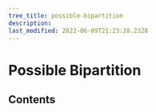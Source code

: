```yaml
---
tree_title: possible-bipartition
description: 
last_modified: 2022-06-09T21:23:28.2328
---
```


# Possible Bipartition

## Contents
